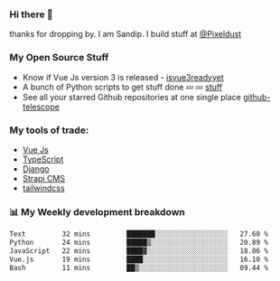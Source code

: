 ### Hi there 👋

thanks for dropping by.
I am Sandip. I build stuff at [@Pixeldust](github.com/pixeldust-in/)

###  **My Open Source Stuff**

 - Know if Vue Js version 3 is released -  [isvue3readyyet](https://github.com/sandiprb/isvue3readyyet)
 - A bunch of Python scripts to get stuff done 💤 💤 [stuff](https://github.com/sandiprb/stuff)
 - See all your starred Github repositories at one single place [github-telescope](https://github.com/sandiprb/github-telescope)



###  **My tools of trade:**
 - [Vue Js](https://github.com/vuejs/vue/)
 - [TypeScript](https://github.com/microsoft/TypeScript)
 - [Django](github.com/django/django)
 - [Strapi CMS](github.com/strapi/strapi)
 - [tailwindcss](https://github.com/tailwindlabs/tailwindcss)


###  📊 **My Weekly development breakdown**
<!--START_SECTION:waka-->

```txt
Text         32 mins         ███████░░░░░░░░░░░░░░░░░░   27.60 %
Python       24 mins         █████▒░░░░░░░░░░░░░░░░░░░   20.89 %
JavaScript   22 mins         ████▓░░░░░░░░░░░░░░░░░░░░   18.86 %
Vue.js       19 mins         ████░░░░░░░░░░░░░░░░░░░░░   16.10 %
Bash         11 mins         ██▒░░░░░░░░░░░░░░░░░░░░░░   09.44 %
```

<!--END_SECTION:waka-->
